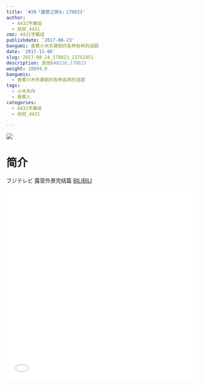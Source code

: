 ```yaml
---
title: '#20「露营之旅4」170823'
author:
  - 4431字幕组
  - 叔叔_4431
zmz: 4431字幕组
publishdate: '2017-08-23'
bangumi: 香蕉小木矢黛丽的各种各样的话题
date: '2017-11-06'
slug: 2017-08-24_170823_13751451
description: 其他&#8226;170823
weight: 28894.0
bangumis:
  - 香蕉小木矢黛丽的各种各样的话题
tags:
  - 小木矢作
  - 香蕉人
categories:
  - 4431字幕组
  - 叔叔_4431

---
```

![](https://i.imgur.com/W3wuqkK.png)
# 简介  
フジテレビ
露营外景完结篇
  [BILIBILI](https://www.bilibili.com/video/av13751451/)

  <iframe src="//www.bilibili.com/html/html5player.html?cid=22487100&aid=13751451" width="100%" height="500" frameborder="0" allowfullscreen="allowfullscreen"></iframe>
